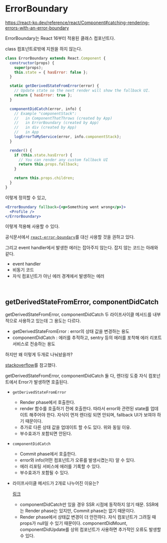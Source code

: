 # ErrorBoundary

https://react-ko.dev/reference/react/Component#catching-rendering-errors-with-an-error-boundary

ErrorBoundary는 React 16부터 적용된 클래스 컴포넌트다.

class 컴포넌트로밖에 지원을 하지 않는다.

```jsx
class ErrorBoundary extends React.Component {
  constructor(props) {
    super(props);
    this.state = { hasError: false };
  }

  static getDerivedStateFromError(error) {
    // Update state so the next render will show the fallback UI.
    return { hasError: true };
  }

  componentDidCatch(error, info) {
    // Example "componentStack":
    //   in ComponentThatThrows (created by App)
    //   in ErrorBoundary (created by App)
    //   in div (created by App)
    //   in App
    logErrorToMyService(error, info.componentStack);
  }

  render() {
    if (this.state.hasError) {
      // You can render any custom fallback UI
      return this.props.fallback;
    }

    return this.props.children;
  }
}
```

이렇게 정의할 수 있고,

```jsx
<ErrorBoundary fallback={<p>Something went wrong</p>}>
  <Profile />
</ErrorBoundary>
```

이렇게 적용해 사용할 수 있다.

공식문서에서 [`react-error-boundary`](https://github.com/bvaughn/react-error-boundary)를 대신 사용할 것을 권하고 있다.

그리고 event handler에서 발생한 에러는 잡아주지 않는다. 잡지 않는 코드는 아래와 같다.

- event handler
- 비동기 코드
- 자식 컴포넌트가 아닌 에러 경계에서 발생하는 에러

<br/>

## getDerivedStateFromError, componentDidCatch

getDerivedStateFromError, componentDidCatch 두 라이프사이클 메서드를 내부적으로 사용하고 있는데 그 용도는 다르다.

- getDerivedStateFromError : error의 상태 값을 변경하는 용도
- componentDidCatch : 에러를 추적하고, sentry 등의 에러를 포착해 에러 리포트 서비스로 전송하는 용도

하지만 왜 이렇게 두개로 나눠놨을까?

[stackoverflow](https://stackoverflow.com/questions/52962851/whats-the-difference-between-getderivedstatefromerror-and-componentdidcatch)를 참고했다.

getDerivedStateFromError, componentDidCatch 둘 다, 렌더링 도중 자식 컴포넌트에서 Error가 발생하면 호출된다.

- `getDerivedStateFromError`

  - Render phase에서 호출한다.
  - render 함수를 호출하기 전에 호출한다. 따라서 error와 관련된 state를 업데이트 해주어야 한다. 자식이 먼저 렌더링 되면 안되며, fallback UI가 보여야 하기 때문이다.
  - 추가로 다른 상태 값을 업데이트 할 수도 있다. 위와 동일 이유.
  - 부수효과가 포함되면 안된다.

- `componentDidCatch`

  - Commit phase에서 호출한다.
  - error와 info(어떤 컴포넌트가 오류를 발생시켰는지) 알 수 있다.
  - 에러 리포팅 서비스에 에러를 기록할 수 있다.
  - 부수효과가 포함될 수 있다.

- 라이프사이클 메서드가 2개로 나누어진 이유는?

  [링크](https://github.com/reactjs/react.dev/pull/1223#discussion_r223174431)

  - componentDidCatch만 있을 경우 SSR 시점에 동작하지 않기 때문. SSR에는 Render phase는 있지만, Commit phase는 없기 때문이다.
  - Render phase에서 상태값 변경이 더 안전하다. 자식 컴포넌트가 그려질 때 props가 null일 수 있기 때문이다. componentDidMount, componentDidUpdate를 상위 컴포넌트가 사용하면 추가적인 오류도 발생할 수 있다.

